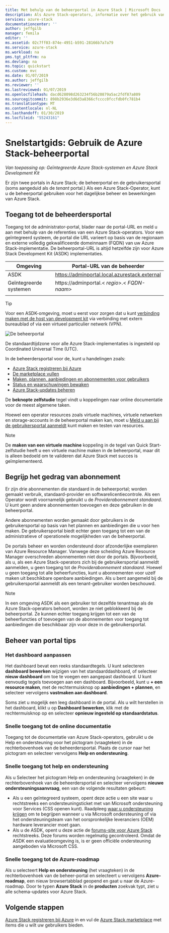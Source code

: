 ```yaml
---
title: Met behulp van de beheerportal in Azure Stack | Microsoft Docs
description: Als Azure Stack-operators, informatie over het gebruik van de beheerportal.
services: azure-stack
documentationcenter: ''
author: jeffgilb
manager: femila
editor: ''
ms.assetid: 02c7ff03-874e-4951-b591-28166b7a7a79
ms.service: azure-stack
ms.workload: na
pms.tgt_pltfrm: na
ms.devlang: na
ms.topic: quickstart
ms.custom: mvc
ms.date: 01/07/2019
ms.author: jeffgilb
ms.reviewer: ''
ms.lastreviewed: 01/07/2019
ms.openlocfilehash: dacd628098d263234f56b20879a5ac2fdf87a809
ms.sourcegitcommit: 898b2936e3d6d3a8366cfcccc0fccfdb0fc781b4
ms.translationtype: MT
ms.contentlocale: nl-NL
ms.lasthandoff: 01/30/2019
ms.locfileid: "55243161"
---
```

# <a name="quickstart-use-the-azure-stack-administration-portal"></a>Snelstartgids: Gebruik de Azure Stack-beheerportal

*Van toepassing op: Geïntegreerde Azure Stack-systemen en Azure Stack Development Kit*

Er zijn twee portals in Azure Stack; de beheerportal en de gebruikersportal (soms aangeduid als de *tenant* portal.) Als een Azure Stack-Operator, kunt u de beheerportal gebruiken voor het dagelijkse beheer en bewerkingen van Azure Stack.

## <a name="access-the-administrator-portal"></a>Toegang tot de beheerdersportal

Toegang tot de administrator-portal, blader naar de portal-URL en meld u aan met behulp van de referenties van een Azure Stack-operators. Voor een geïntegreerd systeem, de portal die URL varieert op basis van de regionaam en externe volledig gekwalificeerde domeinnaam (FQDN) van uw Azure Stack-implementatie. De beheerportal-URL is altijd hetzelfde zijn voor Azure Stack Development Kit (ASDK) implementaties. 

| Omgeving | Portal-URL van de beheerder |   
| -- | -- | 
| ASDK| https://adminportal.local.azurestack.external  |
| Geïntegreerde systemen | https://adminportal.&lt; *regio*&gt;.&lt; *FQDN-naam*&gt; | 
| | |

> [!TIP]
> Voor een ASDK-omgeving, moet u eerst voor zorgen dat u kunt [verbinding maken met de host van development kit](azure-stack-connect-azure-stack.md) via verbinding met extern bureaublad of via een virtueel particulier netwerk (VPN).

 ![De beheerportal](media/azure-stack-manage-portals/admin-portal.png)

De standaardtijdzone voor alle Azure Stack-implementaties is ingesteld op Coordinated Universal Time (UTC). 

In de beheerdersportal voor de, kunt u handelingen zoals:

* [Azure Stack registreren bij Azure](azure-stack-registration.md)
* [De marketplace vullen](azure-stack-download-azure-marketplace-item.md)
* [Maken, plannen, aanbiedingen en abonnementen voor gebruikers](azure-stack-plan-offer-quota-overview.md)
* [Status en waarschuwingen bewaken](azure-stack-monitor-health.md)
* [Azure Stack-updates beheren](azure-stack-updates.md)

De **beknopte zelfstudie** tegel vindt u koppelingen naar online documentatie voor de meest algemene taken.

Hoewel een operator resources zoals virtuele machines, virtuele netwerken en storage-accounts in de beheerportal maken kan, moet u [Meld u aan bij de gebruikersportal aanmeldt](user/azure-stack-use-portal.md) kunt maken en testen van resources.

>[!NOTE]
>De **maken van een virtuele machine** koppeling in de tegel van Quick Start-zelfstudie heeft u een virtuele machine maken in de beheerportal, maar dit is alleen bedoeld om te valideren dat Azure Stack met succes is geïmplementeerd.

## <a name="understand-subscription-behavior"></a>Begrijp het gedrag van abonnement

Er zijn drie abonnementen die standaard in de beheerportal; worden gemaakt verbruik, standaard-provider en softwarelicentiecontrole. Als een Operator wordt voornamelijk gebruikt u de *Providerabonnement standaard*. U kunt geen andere abonnementen toevoegen en deze gebruiken in de beheerportal. 

Andere abonnementen worden gemaakt door gebruikers in de gebruikersportal op basis van het plannen en aanbiedingen die u voor hen maken. De gebruikersportal biedt echter geen toegang tot een van de administratieve of operationele mogelijkheden van de beheerportal.

De portals beheer en worden ondersteund door afzonderlijke exemplaren van Azure Resource Manager. Vanwege deze scheiding Azure Resource Manager overschreden abonnementen niet door de portals. Bijvoorbeeld, als u, als een Azure Stack-operators zich bij de gebruikersportal aanmeldt aanmelden, u geen toegang tot de *Providerabonnement standaard*. Hoewel u geen toegang tot alle beheerfuncties, kunt u abonnementen voor uzelf maken uit beschikbare openbare aanbiedingen. Als u bent aangemeld bij de gebruikersportal aanmeldt als een tenant-gebruiker worden beschouwd.

  >[!NOTE]
  >In een omgeving ASDK als een gebruiker tot dezelfde tenantmap als de Azure Stack-operators behoort, worden ze niet geblokkeerd bij de beheerportal. Ze kunnen echter toegang krijgen tot een van de beheerfuncties of toevoegen van de abonnementen voor toegang tot aanbiedingen die beschikbaar zijn voor deze in de gebruikersportal.

## <a name="administration-portal-tips"></a>Beheer van portal tips

### <a name="customize-the-dashboard"></a>Het dashboard aanpassen

Het dashboard bevat een reeks standaardtegels. U kunt selecteren **dashboard bewerken** wijzigen van het standaarddashboard, of selecteer **nieuw dashboard** om toe te voegen een aangepast dashboard. U kunt eenvoudig tegels toevoegen aan een dashboard. Bijvoorbeeld, kunt u **+ een resource maken**, met de rechtermuisknop op **aanbiedingen + plannen**, en selecteer vervolgens **vastmaken aan dashboard**.

Soms ziet u mogelijk een leeg dashboard in de portal. Als u wilt herstellen in het dashboard, klikt u op **Dashboard bewerken**, klik met de rechtermuisknop op en selecteer **opnieuw ingesteld op standaardstatus**.

### <a name="quick-access-to-online-documentation"></a>Snelle toegang tot de online documentatie

Toegang tot de documentatie van Azure Stack-operators, gebruikt u de Help en ondersteuning voor het pictogram (vraagteken) in de rechterbovenhoek van de beheerdersportal. Plaats de cursor naar het pictogram en selecteer vervolgens **Help en ondersteuning**.

### <a name="quick-access-to-help-and-support"></a>Snelle toegang tot help en ondersteuning

Als u Selecteer het pictogram Help en ondersteuning (vraagteken) in de rechterbovenhoek van de beheerdersportal en selecteer vervolgens **nieuwe ondersteuningsaanvraag**, een van de volgende resultaten gebeurt:

- Als u een geïntegreerd systeem, opent deze actie u een site waar u rechtstreeks een ondersteuningsticket met van Microsoft ondersteuning voor Services (CSS openen kunt). Raadpleeg [waar u ondersteuning krijgen](azure-stack-manage-basics.md#where-to-get-support) om te begrijpen wanneer u via Microsoft ondersteuning of via het ondersteuningsteam van het oorspronkelijke leveranciers (OEM) hardware leverancier moet gaan.
- Als u de ASDK, opent u deze actie de [forums-site voor Azure Stack](https://social.msdn.microsoft.com/Forums/home?forum=AzureStack) rechtstreeks. Deze forums worden regelmatig gecontroleerd. Omdat de ASDK een evaluatieomgeving is, is er geen officiële ondersteuning aangeboden via Microsoft CSS.

### <a name="quick-access-to-the-azure-roadmap"></a>Snelle toegang tot de Azure-roadmap

Als u selecteert **Help en ondersteuning** (het vraagteken) in de rechterbovenhoek van de beheer-portal en selecteert u vervolgens **Azure-roadmap**, een nieuw browsertabblad geopend en gaat u naar de Azure-roadmap. Door te typen **Azure Stack** in de **producten** zoekvak typt, ziet u alle schema-updates voor Azure Stack.

## <a name="next-steps"></a>Volgende stappen

[Azure Stack registreren bij Azure](azure-stack-registration.md) in en vul de [Azure Stack marketplace](azure-stack-marketplace.md) met items die u wilt uw gebruikers bieden. 

